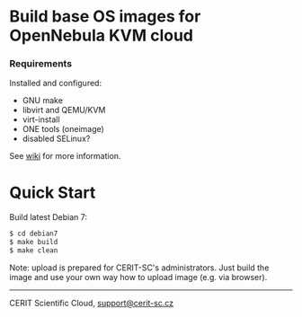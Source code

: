 # Build base OS images for OpenNebula KVM cloud

### Requirements

Installed and configured:

* GNU make
* libvirt and QEMU/KVM
* virt-install
* ONE tools (oneimage)
* disabled SELinux?

See [wiki](https://github.com/CERIT-SC/opennebula-build-image/wiki)
for more information.

# Quick Start

Build latest Debian 7:

```bash
$ cd debian7
$ make build
$ make clean
```

Note: upload is prepared for CERIT-SC's administrators.
Just build the image and use your own way how to upload
image (e.g. via browser).

***

CERIT Scientific Cloud, <support@cerit-sc.cz>
